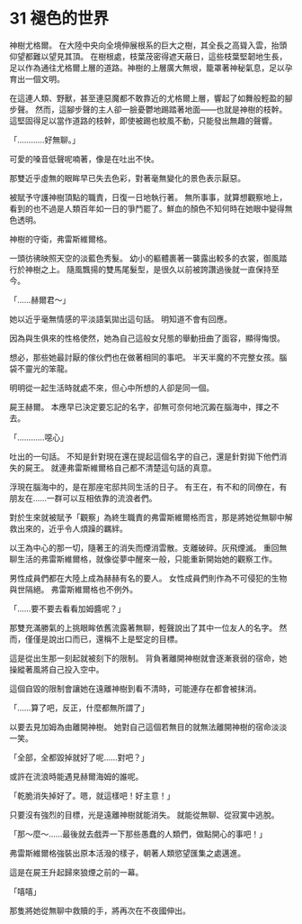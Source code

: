 # 31 褪色的世界

神樹尤格爾。
在大陸中央向全境伸展根系的巨大之樹，其全長之高聳入雲，抬頭仰望都難以望見其頂。
在樹根處，枝葉茂密得遮天蔽日，這些枝葉堅韌地生長，足以作為通往尤格爾上層的道路。神樹的上層廣大無垠，籠罩著神秘氣息，足以孕育出一個文明。

在這連人類、野獸，甚至連惡魔都不敢靠近的尤格爾上層，響起了如舞般輕盈的腳步聲。
然而，這腳步聲的主人卻一臉憂鬱地踢踏著地面——也就是神樹的枝幹。
這堅固得足以當作道路的枝幹，即使被踢也紋風不動，只能發出無趣的聲響。

「…………好無聊。」

可愛的嗓音低聲呢喃著，像是在吐出不快。

那雙近乎虛無的眼眸早已失去色彩，對著毫無變化的景色表示厭惡。

被賦予守護神樹頂點的職責，日復一日地執行著。
無所事事，就算想觀察地上，看到的也不過是人類百年如一日的爭鬥罷了。鮮血的顏色不知何時在她眼中變得無色透明。

神樹的守衛，弗雷斯維爾格。

一頭彷彿映照天空的淡藍色秀髮。
幼小的軀體裹著一襲露出較多的衣裳，御風踏行於神樹之上。
隨風飄揚的雙馬尾髮型，是很久以前被誇讚過後就一直保持至今。

「……赫爾君～」

她以近乎毫無情感的平淡語氣拋出這句話。
明知道不會有回應。

因為與生俱來的性格使然，她為自己這般女兒態的舉動扭曲了面容，顯得悔恨。

想必，那些她最討厭的傢伙們也在做著相同的事吧。
半天半魔的不完整女孩。腦袋不靈光的笨龍。

明明從一起生活時就處不來，但心中所想的人卻是同一個。

屍王赫爾。
本應早已決定要忘記的名字，卻無可奈何地沉澱在腦海中，揮之不去。

「…………噁心」

吐出的一句話。
不知是針對現在還在提起這個名字的自己，還是針對拋下他們消失的屍王。
就連弗雷斯維爾格自己都不清楚這句話的真意。

浮現在腦海中的，是在那座宅邸共同生活的日子。
有王在，有不和的同僚在，有朋友在……一群可以互相依靠的流浪者們。

對於生來就被賦予「觀察」為終生職責的弗雷斯維爾格而言，那是將她從無聊中解救出來的，近乎令人煩躁的羈絆。

以王為中心的那一切，隨著王的消失而煙消雲散。支離破碎。灰飛煙滅。
重回無聊生活的弗雷斯維爾格，就像從夢中醒來一般，只能重新開始她的觀察工作。

男性成員們都在大陸上成為赫赫有名的要人。
女性成員們則作為不可侵犯的生物與世隔絕。
弗雷斯維爾格也不例外。

「……要不要去看看加姆醬呢？」

那雙充滿勝氣的上挑眼眸依舊流露著無聊，輕聲說出了其中一位友人的名字。
然而，僅僅是說出口而已，還稱不上是堅定的目標。

這是從出生那一刻起就被刻下的限制。
背負著離開神樹就會逐漸衰弱的宿命，她操縱著風將自己投入空中。

這個自毀的限制會讓她在遠離神樹到看不清時，可能連存在都會被抹消。

「……算了吧，反正，什麼都無所謂了」

以要去見加姆為由離開神樹。
她對自己這個若無目的就無法離開神樹的宿命淡淡一笑。

「全部，全都毀掉就好了呢……對吧？」

或許在流浪時能遇見赫爾海姆的誰呢。

「乾脆消失掉好了。嗯，就這樣吧！好主意！」

只要沒有強烈的目標，光是遠離神樹就能消失。
就能從無聊、從寂寞中逃脫。

「那～麼～……最後就去戲弄一下那些愚蠢的人類們，做點開心的事吧！」

弗雷斯維爾格強裝出原本活潑的樣子，朝著人類慾望匯集之處邁進。

這是在屍王升起歸來狼煙之前的一幕。

「嘻嘻」

那隻將她從無聊中救贖的手，將再次在不夜國伸出。